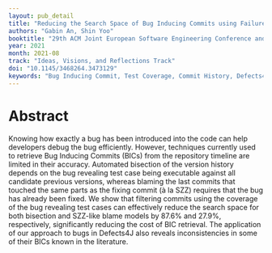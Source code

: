 ```yaml
---
layout: pub_detail
title: "Reducing the Search Space of Bug Inducing Commits using Failure Coverage"
authors: "Gabin An, Shin Yoo"
booktitle: "29th ACM Joint European Software Engineering Conference and Symposium on the Foundations of Software Engineering (ESEC/FSE'21)"
year: 2021
month: 2021-08
track: "Ideas, Visions, and Reflections Track"
doi: "10.1145/3468264.3473129"
keywords: "Bug Inducing Commit, Test Coverage, Commit History, Defects4J (Java)"
---
```


# Abstract

Knowing how exactly a bug has been introduced into the code can help developers debug the bug efficiently. However, techniques currently used to retrieve Bug Inducing Commits (BICs) from the repository timeline are limited in their accuracy. Automated bisection of the version history depends on the bug revealing test case being executable against all candidate previous versions, whereas blaming the last commits that touched the same parts as the fixing commit (à la SZZ) requires that the bug has already been fixed. We show that filtering commits using the coverage of the bug revealing test cases can effectively reduce the search space for both bisection and SZZ-like blame models by 87.6% and 27.9%, respectively, significantly reducing the cost of BIC retrieval. The application of our approach to bugs in Defects4J also reveals inconsistencies in some of their BICs known in the literature.